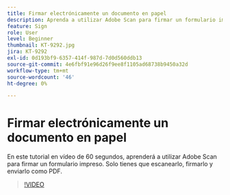 ```yaml
---
title: Firmar electrónicamente un documento en papel
description: Aprenda a utilizar Adobe Scan para firmar un formulario impreso
feature: Sign
role: User
level: Beginner
thumbnail: KT-9292.jpg
jira: KT-9292
exl-id: 0d193bf9-6357-414f-987d-7d0d560ddb13
source-git-commit: 4e6fbf91e96d26f9ee8f1105ad68738b9450a32d
workflow-type: tm+mt
source-wordcount: '46'
ht-degree: 0%

---
```


# Firmar electrónicamente un documento en papel

En este tutorial en vídeo de 60 segundos, aprenderá a utilizar Adobe Scan para firmar un formulario impreso. Solo tienes que escanearlo, firmarlo y enviarlo como PDF.

>[!VIDEO](https://video.tv.adobe.com/v/347123?quality=12&learn=on&hidetitle=true&captions=spa)
